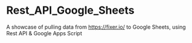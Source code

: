 # Rest_API_Google_Sheets
A showcase of pulling data from https://fixer.io/ to Google Sheets, using Rest API &amp; Google Apps Script
